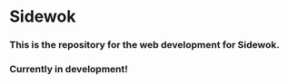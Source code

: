 # Sidewok
### This is the repository for the web development for Sidewok.
### Currently in development!
